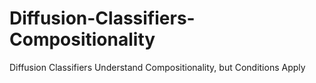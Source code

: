 # Diffusion-Classifiers-Compositionality
Diffusion Classifiers Understand Compositionality, but Conditions Apply
